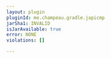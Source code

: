 ```yaml
---
layout: plugin
pluginId: me.champeau.gradle.japicmp
jarSha1: INVALID
isJarAvailable: true
error: NONE
violations: []

---
```

